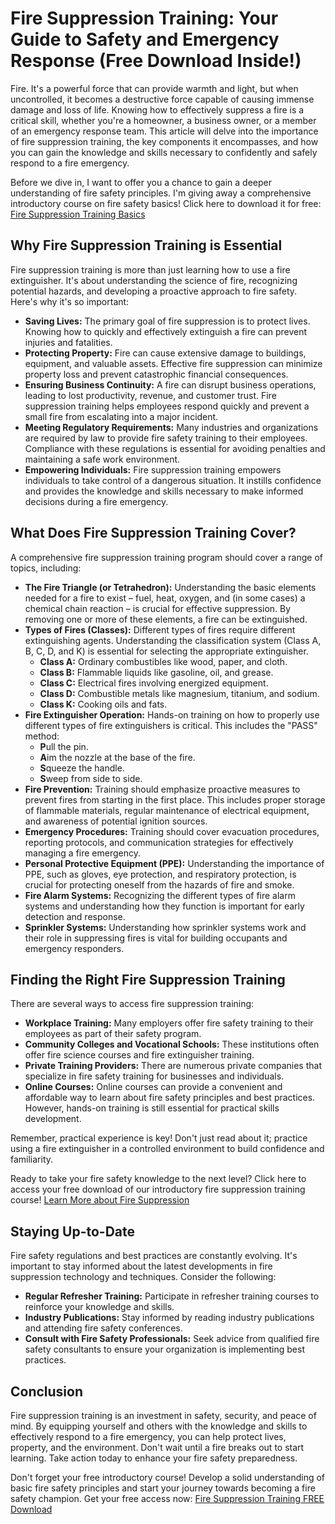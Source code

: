 # Fire Suppression Training: Your Guide to Safety and Emergency Response (Free Download Inside!)

Fire. It's a powerful force that can provide warmth and light, but when uncontrolled, it becomes a destructive force capable of causing immense damage and loss of life. Knowing how to effectively suppress a fire is a critical skill, whether you're a homeowner, a business owner, or a member of an emergency response team. This article will delve into the importance of fire suppression training, the key components it encompasses, and how you can gain the knowledge and skills necessary to confidently and safely respond to a fire emergency.

Before we dive in, I want to offer you a chance to gain a deeper understanding of fire safety principles. I'm giving away a comprehensive introductory course on fire safety basics! Click here to download it for free: [Fire Suppression Training Basics](https://udemywork.com/fire-suppression-training)

## Why Fire Suppression Training is Essential

Fire suppression training is more than just learning how to use a fire extinguisher. It's about understanding the science of fire, recognizing potential hazards, and developing a proactive approach to fire safety. Here's why it's so important:

*   **Saving Lives:** The primary goal of fire suppression is to protect lives. Knowing how to quickly and effectively extinguish a fire can prevent injuries and fatalities.
*   **Protecting Property:** Fire can cause extensive damage to buildings, equipment, and valuable assets. Effective fire suppression can minimize property loss and prevent catastrophic financial consequences.
*   **Ensuring Business Continuity:** A fire can disrupt business operations, leading to lost productivity, revenue, and customer trust. Fire suppression training helps employees respond quickly and prevent a small fire from escalating into a major incident.
*   **Meeting Regulatory Requirements:** Many industries and organizations are required by law to provide fire safety training to their employees. Compliance with these regulations is essential for avoiding penalties and maintaining a safe work environment.
*   **Empowering Individuals:** Fire suppression training empowers individuals to take control of a dangerous situation. It instills confidence and provides the knowledge and skills necessary to make informed decisions during a fire emergency.

## What Does Fire Suppression Training Cover?

A comprehensive fire suppression training program should cover a range of topics, including:

*   **The Fire Triangle (or Tetrahedron):** Understanding the basic elements needed for a fire to exist – fuel, heat, oxygen, and (in some cases) a chemical chain reaction – is crucial for effective suppression. By removing one or more of these elements, a fire can be extinguished.
*   **Types of Fires (Classes):** Different types of fires require different extinguishing agents. Understanding the classification system (Class A, B, C, D, and K) is essential for selecting the appropriate extinguisher.
    *   **Class A:** Ordinary combustibles like wood, paper, and cloth.
    *   **Class B:** Flammable liquids like gasoline, oil, and grease.
    *   **Class C:** Electrical fires involving energized equipment.
    *   **Class D:** Combustible metals like magnesium, titanium, and sodium.
    *   **Class K:** Cooking oils and fats.
*   **Fire Extinguisher Operation:** Hands-on training on how to properly use different types of fire extinguishers is critical. This includes the "PASS" method:
    *   **P**ull the pin.
    *   **A**im the nozzle at the base of the fire.
    *   **S**queeze the handle.
    *   **S**weep from side to side.
*   **Fire Prevention:** Training should emphasize proactive measures to prevent fires from starting in the first place. This includes proper storage of flammable materials, regular maintenance of electrical equipment, and awareness of potential ignition sources.
*   **Emergency Procedures:** Training should cover evacuation procedures, reporting protocols, and communication strategies for effectively managing a fire emergency.
*   **Personal Protective Equipment (PPE):** Understanding the importance of PPE, such as gloves, eye protection, and respiratory protection, is crucial for protecting oneself from the hazards of fire and smoke.
*   **Fire Alarm Systems:** Recognizing the different types of fire alarm systems and understanding how they function is important for early detection and response.
*   **Sprinkler Systems:** Understanding how sprinkler systems work and their role in suppressing fires is vital for building occupants and emergency responders.

## Finding the Right Fire Suppression Training

There are several ways to access fire suppression training:

*   **Workplace Training:** Many employers offer fire safety training to their employees as part of their safety program.
*   **Community Colleges and Vocational Schools:** These institutions often offer fire science courses and fire extinguisher training.
*   **Private Training Providers:** There are numerous private companies that specialize in fire safety training for businesses and individuals.
*   **Online Courses:** Online courses can provide a convenient and affordable way to learn about fire safety principles and best practices. However, hands-on training is still essential for practical skills development.

Remember, practical experience is key! Don't just read about it; practice using a fire extinguisher in a controlled environment to build confidence and familiarity.

Ready to take your fire safety knowledge to the next level? Click here to access your free download of our introductory fire suppression training course! [Learn More about Fire Suppression](https://udemywork.com/fire-suppression-training)

## Staying Up-to-Date

Fire safety regulations and best practices are constantly evolving. It's important to stay informed about the latest developments in fire suppression technology and techniques. Consider the following:

*   **Regular Refresher Training:** Participate in refresher training courses to reinforce your knowledge and skills.
*   **Industry Publications:** Stay informed by reading industry publications and attending fire safety conferences.
*   **Consult with Fire Safety Professionals:** Seek advice from qualified fire safety consultants to ensure your organization is implementing best practices.

## Conclusion

Fire suppression training is an investment in safety, security, and peace of mind. By equipping yourself and others with the knowledge and skills to effectively respond to a fire emergency, you can help protect lives, property, and the environment. Don't wait until a fire breaks out to start learning. Take action today to enhance your fire safety preparedness.

Don't forget your free introductory course! Develop a solid understanding of basic fire safety principles and start your journey towards becoming a fire safety champion. Get your free access now: [Fire Suppression Training FREE Download](https://udemywork.com/fire-suppression-training)
